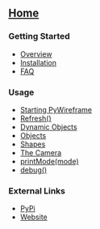## [Home](https://github.com/HyperHamster535/PyWireframe/wiki/Home)

### Getting Started
* [Overview](https://github.com/HyperHamster535/PyWireframe/wiki/Overview)
* [Installation](https://github.com/HyperHamster535/PyWireframe/wiki/Installation)
* [FAQ](https://github.com/HyperHamster535/PyWireframe/wiki/FAQ)

### Usage
* [Starting PyWireframe](https://github.com/HyperHamster535/PyWireframe/wiki/Starting-PyWireframe)
* [Refresh()](https://github.com/HyperHamster535/PyWireframe/wiki/The-refresh()-Function)
* [Dynamic Objects](https://github.com/HyperHamster535/PyWireframe/wiki/Dynamic-Objects)
* [Objects](https://github.com/HyperHamster535/PyWireframe/wiki/Objects)
* [Shapes](https://github.com/HyperHamster535/PyWireframe/wiki/Shapes)
* [The Camera](https://github.com/HyperHamster535/PyWireframe/wiki/Camera)
* [printMode(mode)](https://github.com/HyperHamster535/PyWireframe/wiki/The-printMode(mode)-Function)
* [debug()](https://github.com/HyperHamster535/PyWireframe/wiki/The-debug()-Function)

### External Links
* [PyPi](https://pypi.org/project/PyWireframe/)
* [Website](https://hyperhamster535.github.io/PyWireframe)
